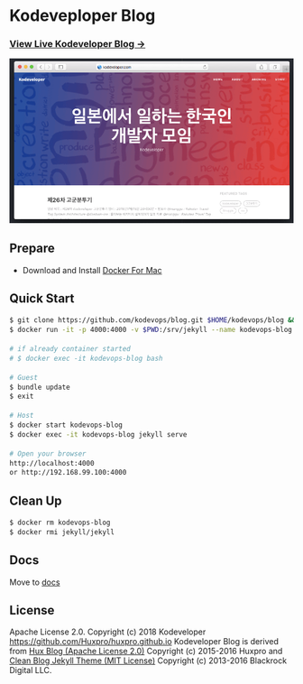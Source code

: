 # Kodeveploper Blog

### [View Live Kodeveloper Blog &rarr;](https://kodeveloper.com)

![](/img/blog-desktop.png)

## Prepare

- Download and Install [Docker For Mac](https://store.docker.com/editions/community/docker-ce-desktop-mac)

## Quick Start

```bash
$ git clone https://github.com/kodevops/blog.git $HOME/kodevops/blog && cd $HOME/kodevops/blog
$ docker run -it -p 4000:4000 -v $PWD:/srv/jekyll --name kodevops-blog jekyll/jekyll bash

# if already container started
# $ docker exec -it kodevops-blog bash

# Guest
$ bundle update
$ exit

# Host
$ docker start kodevops-blog
$ docker exec -it kodevops-blog jekyll serve

# Open your browser
http://localhost:4000
or http://192.168.99.100:4000
```

## Clean Up

```bash
$ docker rm kodevops-blog
$ docker rmi jekyll/jekyll
```

## Docs

Move to [docs](/docs/README.md)

## License

Apache License 2.0.
Copyright (c) 2018 Kodeveloper
https://github.com/Huxpro/huxpro.github.io
Kodeveloper Blog is derived from [Hux Blog (Apache License 2.0)](https://github.com/Huxpro/huxpro.github.io) Copyright (c) 2015-2016 Huxpro and [Clean Blog Jekyll Theme (MIT License)](https://github.com/BlackrockDigital/startbootstrap-clean-blog-jekyll/)
Copyright (c) 2013-2016 Blackrock Digital LLC.

